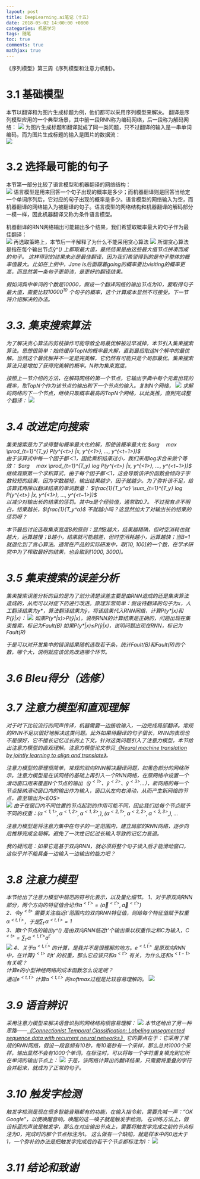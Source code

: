 ```yaml
---
layout: post
title: DeepLearning.ai笔记（十五）
date: 2018-05-02 14:00:00 +0800
categories: 机器学习
tags: 随笔
toc: true
comments: true
mathjax: true
---
```

《序列模型》第三周《序列模型和注意力机制》。  

<!-- more -->
# 3.1 基础模型
本节以翻译和为图片生成标题为例，他们都可以采用序列模型来解决。
翻译是序列模型应用的一个典型场景，其中前一段RNN称为编码网络，后一段称为解码网络：
![](0502DeepLearningAI17/img01.png)
为图片生成标题和翻译就成了同一类问题，只不过翻译的输入是一串单词编码，而为图片生成标题的输入是图片的数据流：  
![](0502DeepLearningAI17/img02.png)
# 3.2 选择最可能的句子
本节第一部分比较了语言模型和机器翻译的网络结构：  
![](0502DeepLearningAI17/img03.png)
语言模型是用来回答一个句子出现的概率是多少；而机器翻译则是回答当给定一个单词序列后，它对应的句子出现的概率是多少。语言模型的网络输入为空，而机器翻译的网络输入为被翻译的句子。语言模型的网络结构和机器翻译的解码部分一模一样，因此机器翻译又称为条件语言模型。

机器翻译的RNN网络输出可能输出多个结果，我们希望取概率最大的句子作为最佳翻译：  
![](0502DeepLearningAI17/img04.png)
再选取策略上，本节后一半解释了为什么不能采用贪心算法
![](0502DeepLearningAI17/img05.png)
所谓贪心算法是指在每个输出节点ŷ^(<i>) 上都取最大值，最终结果是由这些最大值节点拼凑而成的句子。
这样得到的结果未必是最佳翻译，因为我们希望得到的是句子整体的概率值最大。比如在上例中，Jane is后面跟着going的概率要比visiting的概率更高，而显然第一条句子更简洁，是更好的翻译结果。

假如词典中单词的个数是10000，假设一个翻译网络的输出节点为10，要取得句子最大值，需要比较$10000^{10}$ 个句子的概率，这个计算成本显然不可接受。下一节将介绍解决的办法。

# 3.3. 集束搜索算法
为了解决贪心算法的剪枝操作可能导致全局最优解被过早减掉，本节引入集束搜索算法。思想很简单：始终缓存TopN的概率最大解，直到最后取这N个解中的最优解。当然这个最优解并不一定是完美解，它仍然有可能只是个局部最优。集束搜索算法只是增加了获得完美解的概率。N称为集束宽度。

按照上一节介绍的方法，在解码网络的第一个节点，它输出字典中每个元素出现的概率，取TopN个作为该节点的输出和下一个节点的输入。复制N个网络，
![](0502DeepLearningAI17/img06.png)
求解码网络的下一个节点，继续只取概率最高的TopN个网络，以此类推，直到完成整个翻译：
![](0502DeepLearningAI17/img07.png)
# 3.4 改进定向搜索
集束搜索是为了求得整句概率最大化的解，即使该概率最大化
$arg 　max \prod_{t=1}^{T_y} P(y^{<t>} |x, y^{<1>}, …, y^{<t−1>})$   
由于该算式中每一个因子都＜1，因此乘积结果过小，我们采用log求合来做个等效：
$arg 　max⁡ \prod_{t=1}^{T_y} log⁡ P(y^{<t>} |x, y^{<1>}, …, y^{<t−1>})$  
继续观察第一个求积算式，由于每个因子都＜1，这会导致该评价函数会倾向于字数较短的结果，因为字数越短，输出结果越少，因子就越少。为了弥补该不足，给该算式再除以翻译结果的单词数量：
$\frac{1}{T_y^α} \sum_{t=1}^{T_y} log⁡ P(y^{<t>} |x, y^{<1>}, …, y^{<t−1>})$   
以减少对输出长的结果的惩罚。其中α是个经验值，通常取0.7。
不过我有点不明白，结果越长，$\frac{1}{T_y^α}$ 不就越小吗？这显然加大了对输出长的结果的惩罚呀？

本节最后讨论选取集束宽度B的原则：显然B越大，结果越精确，但时空消耗也就越大，运算越慢；B越小，结果就可能越差，但时空消耗越小，运算越快；当B=1就退化到了贪心算法。通常在产品的实际研发中，取[10, 100]的一个数，在学术研究中为了榨取最好的结果，也会取到[1000, 3000]。

# 3.5 集束搜索的误差分析
集束搜索误差分析的目的是为了划分清楚误差主要是由RNN造成的还是集束算法造成的，从而可以对症下药进行改进。原理非常简单：假设待翻译的句子为x，人工翻译结果为y\*，算法翻译结果为ŷ，将该结果代入RNN网络，计算P(y\*|x)和P(ŷ|x)：
![](0502DeepLearningAI17/img08.png)
如果P(y\*|x)>P(ŷ|x)，说明RNN的计算结果是正确的，问题出现在集束搜索，标记为Fault(B)
如果P(y\*|x)≤P(ŷ|x)，说明问题出现在RNN，标记为Fault(R)

于是可以对开发集中的错误结果随机选取若干条，统计Fault(B)和Fault(R)的个数，哪个大，说明就应该优先改进哪个环节。

# 3.6 Bleu得分（选修）

# 3.7 注意力模型和直观理解
对于时下比较流行的同声传译，机器需要一边接收输入，一边完成局部翻译。常规的RNN不足以很好地解决这类问题。此外如果待翻译的句子很长，RNN的表现也不是很好，它不擅长记忆过长的上下文。针对这类问题引入了注意力模型，本节给出注意力模型的直观理解。注意力模型论文参见[《Neural machine translation by jointly learning to align and translate》](https://arxiv.org/abs/1409.0473)。

注意力模型的原理很简单，常规的双向RNN解决翻译问题，如黑色部分的网络所示。注意力模型是在该网络的基础上再引入一个RNN网络，在原网络中设置一个滑动窗口用来覆盖N个节点的输出$（ŷ^{<1>} 、ŷ^{<2>} 、ŷ^{<3>}...）$，新网络的每一个节点接纳滑动窗口内的输出作为输入，窗口从左向右滑动，从而产生新网络的节点，直至输出为\<EOS\>   
![](0502DeepLearningAI17/img09.png)
由于在窗口内不同位置的节点起到的作用可能不同，因此我们给每个节点赋予不同的权重：$(α^{<1, 1>}, α^{<1, 2>}, α^{<1,  3>}, ), (α^{<2, 1>}, α^{<2,2>}, α^{<2, 3>}, ),…$  

注意力模型是将注意力集中在句子的一定范围内，建立局部的RNN网络，逐步向后推移完成全局解。避免了一次性记忆过长输入导致的记忆力衰退。

我的疑问是：如果它是基于双向RNN，就必须将整个句子读入后才能滑动窗口，这似乎并不能具备一边输入一边输出的能力吧？

# 3.8 注意力模型
本节给出了注意力模型中规范的符号化表示，以及量化细节。
1、对于原双向RNN部分，两个方向的特征值合记作$a^{<t′>}  = (\overrightarrow{a}^{<t′>}  ,\overleftarrow{a}^{<t′>} )$  
2、令$y^{<t>}$ 需要关注临近t'范围内的双向RNN特征值，则给每个特征值赋予权重$α^{<t, t^′>}$，于是$\sum_{t′} α^{<t, t^′>}=1$  
3、第t个节点的输出y^(<t>) 是由双向RNN临近t'个输出乘以权重作之和C为输入，$C^{<t>}=\sum_{t′} α^{<t, t′>} a^{t′}$   
![](0502DeepLearningAI17/img10.png)
4、关于$α^{<t, t^′>}$ 的计算，是我并不是很理解的地方。$e^{<t, t^′>}$ 是原双向RNN中，在计算$ŷ^{<t>}$ 时t′ 的权重，那么它应该只和$a^{<t′>}$ 有关，为什么还和$s^{<t−1>}$ 有关呢？  
计算e的小型神经网络的成本函数怎么设定呢？  
通过$e^{<t, t^′>}$ 计算$α^{<t, t^′>}$ 的softmax过程是比较容易理解的。
![](0502DeepLearningAI17/img11.png)
# 3.9 语音辨识
采用注意力模型来解决语音识别的网络结构很容易理解：
![](0502DeepLearningAI17/img12.png)
本节还给出了另一种思路——[《Connectionist Temporal Classification: Labeling unsegmented sequence data with recurrent neural networks》](http://citeseerx.ist.psu.edu/viewdoc/download?doi=10.1.1.75.6306&rep=rep1&type=pdf)
它的要点在于：它采用了常规的RNN网络，假设一段音频有10秒，每10毫秒有一个采样，那么总共1000个采样，输出显然不会有1000个单词，在标注时，可以将每一个字符重复填充到它所在单词的输出节点上：
![](0502DeepLearningAI17/img13.png)
于是，该网络计算出的翻译结果，只需要将重叠的字符合并起来，就成为了正常的句子。

# 3.10 触发字检测
触发字检测是现在很多智能音箱都有的功能，在输入指令前，需要先喊一声：“OK Google”，以便唤醒音响。唤醒的这一嗓子就是触发字检测。
在训练方法上，假设标蓝的声波是触发字，那么在对应输出节点上，需要将触发字完成之前的节点标注为0，完成时的那个节点标注为1。
这么做有一个缺陷，就是样本中的0远大于1，一个弥补的办法是把触发字完成后的若干个节点都标注为1：
![](0502DeepLearningAI17/img14.png)

# 3.11 结论和致谢